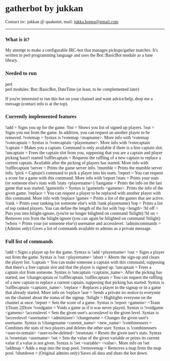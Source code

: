 <font face="Cambria">

<font face="Candara"><h1>gatherbot by jukkan</h1></font>
Contact irc: jukkan @ quakenet, mail: jukka.hopea@gmail.com

<hr>

<font face="Candara"><h3>What is it?</h3></font>
<p>My attempt to make a configurable IRC-bot that manages pickups/gather matches. It's written in perl programming language and uses the Bot::BasicBot module as a base library.<p>

<font face="Candara"><h3>Needed to run</h3></font>
perl<br>
perl modules: Bot::BasicBot, DateTime (at least, to be complemented later)

<p>If you're interested to run this bot on your channel and want advice/help, drop me a message (contact info is at the top).</p>

<font face="Candara"><h3>Currently implemented features</h3></font>
!add            = Signs you up for the game.
!list           = Shows you list of signed up players.
!out            = Signs you out from the game. In addition, you can request an another player to be removed.
!votemap        = Syntax is !votemap &lt;mapname&gt;. More info with !votemap
!votecaptain    = Syntax is !votecaptain &lt;playername&gt;. More info with !votecaptain
!captain        = Makes you a captain. Command is only available if there is a free captain slot.
!uncaptain      = Frees the captain slot from you, supposing that you are a captain and player picking hasn't started
!rafflecaptain  = Requests the raffling of a new captain to replace a current captain. Available after the picking of players has started. More info with !rafflecaptain
!server         = Prints the game server info.
!mumble         = Prints the mumble server info.
!pick           = Captain's command to pick a player into his team.
!report         = You can request a score for a game with this command. More info with !report
!stats          = Prints your stats (or someone else's stats with !stats &lt;playername&gt;)
!lastgame       = Prints the info on the last game that was started.
!gameinfo       = Syntax is !gameinfo &lt;gameno&gt;. Prints the info of the given game.
!replace        = You can request a player to be replaced with another player with this command. More info with !replace
!games          = Prints a list of the games that are active.
!rank           = Prints your ranking (or someone else's with !rank playername)
!top            = Prints a list of top ranked players. You can define the length of the list with !top &lt;length&gt;
!hl off         = Puts you into hilight-ignore, (you're no longer hilighted on command !hilight)
!hl on          = Removes you from the hilight-ignore (you can again be hilighted on command !hilight)
!whois          = Prints your (or someone else's) username and accesslevel.
!admincommands  = (Admins only) Gives a list of commands available to admins as a private message.

<font face="Candara"><h3>Full list of commands</h3></font>
!add             = Signs a player up for the game. Syntax is !add &lt;playername&gt;
!out             = Signs a player out from the game. Syntax is !out &lt;playername&gt;
!abort           = Aborts the sign-up and clears the player list.
!captain         = You can make someone a captain with this command, supposing that there's a free captain slot and that the player is signed up.
!uncaptain       = Frees a captain slot from someone. Syntax is !uncaptain <captains_name&gt;. After the picking has started, use !changecaptain or !rafflecaptain.
!rafflecaptain   = You can request the raffling of a new captain to replace a current captain, supposing that picking has started. Syntax is !rafflecaptain &lt;captains_name&gt;.
!replace         = Replaces a player in the signup or in a game that already started. More info on !replace
!aoe             = Sends a private irc-notice to everyone on the channel about the status of the signup.
!hilight         = Highlights everyone on the channel at once.
!report          = Sets the score of a game. Syntax is !report &lt;gameno&gt; <Team 1|Team 2|Draw
!voidgame        = Voids a game as if it was never played. Syntax is !voidgame &lt;gameno&gt;
!accesslevel     = Sets the given user's accesslevel to the given level. Syntax is !accesslevel &lt;username&gt; &lt;admin|user&gt;
!changename      = Changes the given user's username. Syntax is !changename &lt;current_name&gt; &lt;new_name&gt;
!combineusers    = Combines the stats of two players and deletes the other user. Syntax is !combineusers &lt;user-to-remain&gt; &lt;user-to-be-deleted&gt;
!resetstats      = Resets the given user's stats. Syntax is !resetstats &lt;username&gt;
!set             = Sets the value of the given variable or prints its current value if a value is not given. Syntax is !set &lt;variable&gt; &lt;value&gt;. More info on !set
!addmap          = Adds a map into the map pool.
!removemap       = Removes a map from the map pool.
!shutdown        = (Original admins only) Saves all data and shuts the bot down.

<br>
<br>
<br>
</font>
